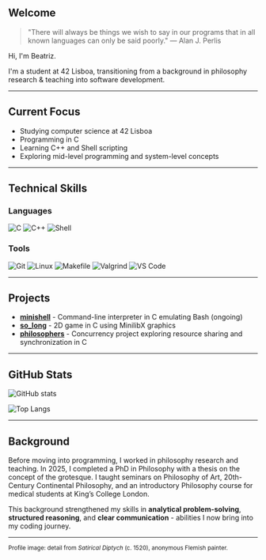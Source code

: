 ## Welcome

> "There will always be things we wish to say in our programs that in all known languages can only be said poorly." — Alan J. Perlis

Hi, I'm Beatriz.

I'm a student at 42 Lisboa, transitioning from a background in philosophy research & teaching into software development.

---
## Current Focus

* Studying computer science at 42 Lisboa
* Programming in C
* Learning C++ and Shell scripting
* Exploring mid-level programming and system-level concepts

---
## Technical Skills

### Languages
![C](https://img.shields.io/badge/C-00599C?style=for-the-badge&logo=programming&logoColor=white) ![C++](https://img.shields.io/badge/C++-00599C?style=for-the-badge&logo=cplusplus&logoColor=white) ![Shell](https://img.shields.io/badge/Shell-121011?style=for-the-badge&logo=gnu-bash&logoColor=white)

### Tools
![Git](https://img.shields.io/badge/Git-F05032?style=for-the-badge&logo=git&logoColor=white) ![Linux](https://img.shields.io/badge/Linux-FCC624?style=for-the-badge&logo=linux&logoColor=black) ![Makefile](https://img.shields.io/badge/Makefile-000000?style=for-the-badge&logo=gnu&logoColor=white) ![Valgrind](https://img.shields.io/badge/Valgrind-4E9A06?style=for-the-badge&logo=gnu&logoColor=white)
 ![VS Code](https://img.shields.io/badge/VS%20Code-0078d7?style=for-the-badge&logo=visual-studio-code&logoColor=white)

---
## Projects
* [**minishell**](https://github.com/biertisch/minishell) - Command-line interpreter in C emulating Bash (ongoing)
* [**so_long**](https://github.com/biertisch/so_long) - 2D game in C using MinilibX graphics
* [**philosophers**](https://github.com/biertisch/philosophers) - Concurrency project exploring resource sharing and synchronization in C

---
## GitHub Stats

![GitHub stats](https://github-readme-stats.vercel.app/api?username=biertisch&show_icons=true&theme=tokyonight)

![Top Langs](https://github-readme-stats.vercel.app/api/top-langs/?username=biertisch&layout=compact&theme=tokyonight)

---
## Background
Before moving into programming, I worked in philosophy research and teaching. In 2025, I completed a PhD in Philosophy with a thesis on the concept of the grotesque. I taught seminars on Philosophy of Art, 20th-Century Continental Philosophy, and an introductory Philosophy course for medical students at King’s College London.

This background strengthened my skills in **analytical problem-solving**, **structured reasoning**, and **clear communication** - abilities I now bring into my coding journey.

---
<sub>Profile image: detail from *Satirical Diptych* (c. 1520), anonymous Flemish painter.</sub>
